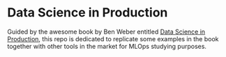 # Data Science in Production

Guided by the awesome book by Ben Weber entitled [Data Science in Production](https://leanpub.com/ProductionDataScience/), this repo is dedicated to replicate some examples in the book together with other tools in the market for MLOps studying purposes.
